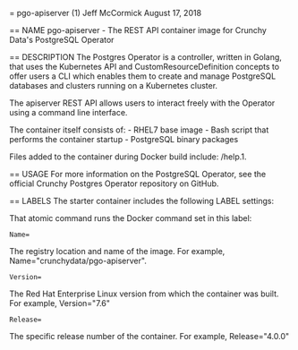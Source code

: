 = pgo-apiserver (1)
Jeff McCormick
August 17, 2018

== NAME
pgo-apiserver - The REST API container image for Crunchy Data's PostgreSQL Operator

== DESCRIPTION
The Postgres Operator is a controller, written in Golang, that uses the Kubernetes API and CustomResourceDefinition concepts to offer users a CLI which enables them to create and manage PostgreSQL databases and clusters running on a Kubernetes cluster.

The apiserver REST API allows users to interact freely with the Operator using a command line interface.

The container itself consists of:
    - RHEL7 base image
    - Bash script that performs the container startup
    - PostgreSQL binary packages

Files added to the container during Docker build include: /help.1.

== USAGE
For more information on the PostgreSQL Operator, see the official Crunchy Postgres Operator repository on GitHub.

== LABELS
The starter container includes the following LABEL settings:

That atomic command runs the Docker command set in this label:

`Name=`

The registry location and name of the image. For example, Name="crunchydata/pgo-apiserver".

`Version=`

The Red Hat Enterprise Linux version from which the container was built. For example, Version="7.6"

`Release=`

The specific release number of the container. For example, Release="4.0.0"
